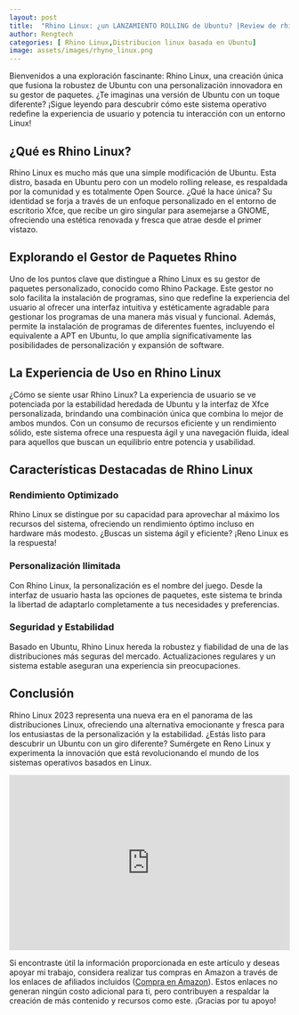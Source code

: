 ```yaml
---
layout: post
title:  "Rhino Linux: ¿un LANZAMIENTO ROLLING de Ubuntu? |Review de rhino linux en español"
author: Rengtech
categories: [ Rhino Linux,Distribucion linux basada en Ubuntu]
image: assets/images/rhyno_linux.png
---
```


Bienvenidos a una exploración fascinante: Rhino Linux, una creación única que fusiona la robustez de Ubuntu con una personalización innovadora en su gestor de paquetes. ¿Te imaginas una versión de Ubuntu con un toque diferente? ¡Sigue leyendo para descubrir cómo este sistema operativo redefine la experiencia de usuario y potencia tu interacción con un entorno Linux!

## ¿Qué es Rhino Linux?
Rhino Linux es mucho más que una simple modificación de Ubuntu. Esta distro, basada en Ubuntu pero con un modelo rolling release, es respaldada por la comunidad y es totalmente Open Source. ¿Qué la hace única? Su identidad se forja a través de un enfoque personalizado en el entorno de escritorio Xfce, que recibe un giro singular para asemejarse a GNOME, ofreciendo una estética renovada y fresca que atrae desde el primer vistazo.

## Explorando el Gestor de Paquetes Rhino
Uno de los puntos clave que distingue a Rhino Linux es su gestor de paquetes personalizado, conocido como Rhino Package. Este gestor no solo facilita la instalación de programas, sino que redefine la experiencia del usuario al ofrecer una interfaz intuitiva y estéticamente agradable para gestionar los programas de una manera más visual y funcional. Además, permite la instalación de programas de diferentes fuentes, incluyendo el equivalente a APT en Ubuntu, lo que amplía significativamente las posibilidades de personalización y expansión de software.

## La Experiencia de Uso en Rhino Linux
¿Cómo se siente usar Rhino Linux? La experiencia de usuario se ve potenciada por la estabilidad heredada de Ubuntu y la interfaz de Xfce personalizada, brindando una combinación única que combina lo mejor de ambos mundos. Con un consumo de recursos eficiente y un rendimiento sólido, este sistema ofrece una respuesta ágil y una navegación fluida, ideal para aquellos que buscan un equilibrio entre potencia y usabilidad.

## Características Destacadas de Rhino Linux
### Rendimiento Optimizado
Rhino Linux se distingue por su capacidad para aprovechar al máximo los recursos del sistema, ofreciendo un rendimiento óptimo incluso en hardware más modesto. ¿Buscas un sistema ágil y eficiente? ¡Reno Linux es la respuesta!

### Personalización Ilimitada
Con Rhino Linux, la personalización es el nombre del juego. Desde la interfaz de usuario hasta las opciones de paquetes, este sistema te brinda la libertad de adaptarlo completamente a tus necesidades y preferencias.

### Seguridad y Estabilidad
Basado en Ubuntu, Rhino Linux hereda la robustez y fiabilidad de una de las distribuciones más seguras del mercado. Actualizaciones regulares y un sistema estable aseguran una experiencia sin preocupaciones.

## Conclusión
Rhino Linux 2023 representa una nueva era en el panorama de las distribuciones Linux, ofreciendo una alternativa emocionante y fresca para los entusiastas de la personalización y la estabilidad. ¿Estás listo para descubrir un Ubuntu con un giro diferente? Sumérgete en Reno Linux y experimenta la innovación que está revolucionando el mundo de los sistemas operativos basados en Linux.


<iframe style="width:100%;" height="315" src="https://www.youtube.com/embed/3N4QiScmNCc?si=YCq9y3tiC_2t48QX" frameborder="0" allowfullscreen></iframe>

Si encontraste útil la información proporcionada en este artículo y deseas apoyar mi trabajo, considera realizar tus compras en Amazon a través de los enlaces de afiliados incluidos (<a href="https://amzn.to/3Rknqjn" rel="nofollow">Compra en Amazon</a>). Estos enlaces no generan ningún costo adicional para ti, pero contribuyen a respaldar la creación de más contenido y recursos como este. ¡Gracias por tu apoyo!